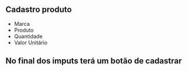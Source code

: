  ## Cadastro produto

 - Marca
 - Produto
 - Quantidade
 - Valor Unitário

 ## No final dos imputs terá um botão de cadastrar